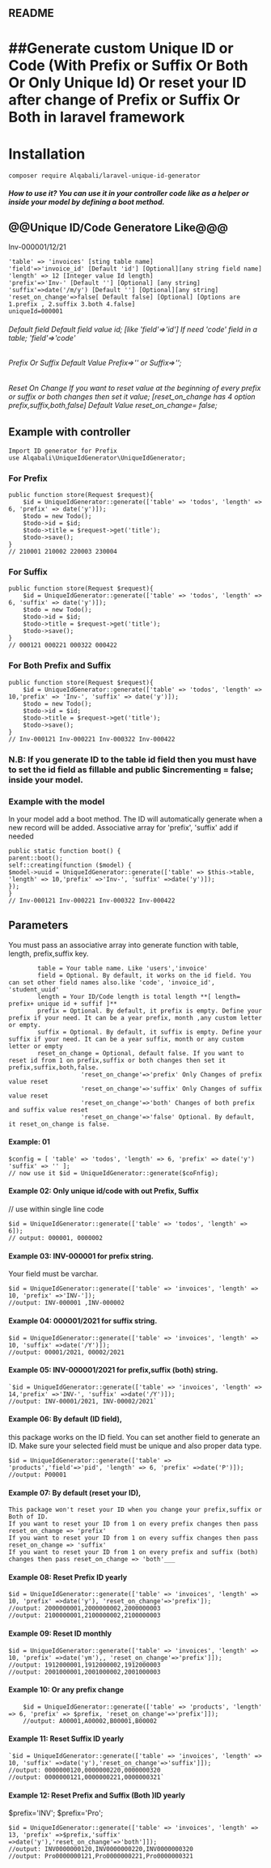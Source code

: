 ## README


>>>
##Generate custom Unique ID or Code (With Prefix or Suffix Or Both Or Only Unique Id) Or reset your ID after change of Prefix or Suffix Or Both  in laravel framework
=======


# Installation

    composer require Alqabali/laravel-unique-id-generator

##### How to use it? You can use it in your controller code like as a helper or inside your model by defining a boot method.

## @@Unique ID/Code Generatore Like@@@

Inv-000001/12/21

    'table' => 'invoices' [sting table name]
    'field'=>'invoice_id' [Default 'id'] [Optional][any string field name]
    'length' => 12 [Integer value Id length]
    'prefix'=>'Inv-' [Default ''] [Optional] [any string]
    'suffix'=>date('/m/y') [Default ''] [Optional][any string]
    'reset_on_change'=>false[ Default false] [Optional] [Options are 1.prefix , 2.suffix 3.both 4.false]
    uniqueId=000001


###### Default field Default field value id; [like 'field'=>'id'] If need 'code' field in a table; 'field'=>'code'
###### Prefix Or Suffix Default Value Prefix=>'' or Suffix=>'';
###### Reset On Change If you want to reset value at the beginning of every prefix or suffix or both changes then set it value; [reset_on_change has 4 option prefix,suffix,both,false] Default Value reset_on_change= false;

## Example with controller

    Import ID generator for Prefix
    use Alqabali\UniqueIdGenerator\UniqueIdGenerator;

### For Prefix

    public function store(Request $request){
        $id = UniqueIdGenerator::generate(['table' => 'todos', 'length' => 6, 'prefix' => date('y')]);
        $todo = new Todo();
        $todo->id = $id;
        $todo->title = $request->get('title');
        $todo->save();
    }
    // 210001 210002 220003 230004

### For Suffix

    public function store(Request $request){
        $id = UniqueIdGenerator::generate(['table' => 'todos', 'length' => 6, 'suffix' => date('y')]);
        $todo = new Todo();
        $todo->id = $id;
        $todo->title = $request->get('title');
        $todo->save();
    }
    // 000121 000221 000322 000422

### For Both Prefix and Suffix

    public function store(Request $request){
        $id = UniqueIdGenerator::generate(['table' => 'todos', 'length' => 10,'prefix' => 'Inv-', 'suffix' => date('y')]);
        $todo = new Todo();
        $todo->id = $id;
        $todo->title = $request->get('title');
        $todo->save();
    }
    // Inv-000121 Inv-000221 Inv-000322 Inv-000422



### N.B: If you generate ID to the table id field then you must have to set the id field as fillable and public $incrementing = false; inside your model.

### Example with the model

In your model add a boot method. The ID will automatically generate when a new record will be added.
Associative array for 'prefix', 'suffix' add if needed

    public static function boot() {
    parent::boot();
    self::creating(function ($model) {
    $model->uuid = UniqueIdGenerator::generate(['table' => $this->table, 'length' => 10,'prefix' =>'Inv-', 'suffix' =>date('y')]);
    });
    }
    // Inv-000121 Inv-000221 Inv-000322 Inv-000422

## Parameters
You must pass an associative array into generate function with table, length, prefix,suffix key.

            table = Your table name. Like 'users','invoice'
            field = Optional. By default, it works on the id field. You can set other field names also.like 'code', 'invoice_id', 'student_uuid'
            length = Your ID/Code length is total length **[ length= prefix+ unique id + suffif ]**
            prefix = Optional. By default, it prefix is empty. Define your prefix if your need. It can be a year prefix, month ,any custom letter or empty.
            suffix = Optional. By default, it suffix is empty. Define your suffix if your need. It can be a year suffix, month or any custom letter or empty
            reset_on_change = Optional, default false. If you want to reset id from 1 on prefix,suffix or both changes then set it prefix,suffix,both,false.
                        'reset_on_change'=>'prefix' Only Changes of prefix value reset
                        'reset_on_change'=>'suffix' Only Changes of suffix value reset
                        'reset_on_change'=>'both' Changes of both prefix and suffix value reset
                        'reset_on_change'=>'false' Optional. By default, it reset_on_change is false.


#### Example: 01

    $config = [ 'table' => 'todos', 'length' => 6, 'prefix' => date('y') 'suffix' => '' ];
    // now use it $id = UniqueIdGenerator::generate($coFnfig);


#### Example 02: Only unique id/code with out Prefix, Suffix
// use within single line code

    $id = UniqueIdGenerator::generate(['table' => 'todos', 'length' => 6]);
    // output: 000001, 0000002

#### Example 03: INV-000001 for prefix string.
 Your field must be varchar.

    $id = UniqueIdGenerator::generate(['table' => 'invoices', 'length' => 10, 'prefix' =>'INV-']);
    //output: INV-000001 ,INV-000002

#### Example 04: 000001/2021 for suffix string.

    $id = UniqueIdGenerator::generate(['table' => 'invoices', 'length' => 10, 'suffix' =>date('/Y')]);
    //output: 00001/2021, 00002/2021

#### Example 05: INV-000001/2021 for prefix,suffix (both) string.

    `$id = UniqueIdGenerator::generate(['table' => 'invoices', 'length' => 14,'prefix' =>'INV-', 'suffix' =>date('/Y')]);
    //output: INV-00001/2021, INV-00002/2021`

#### Example 06: By default (ID field),
 this package works on the ID field. You can set another field to generate an ID. Make sure your selected field must be unique and also proper data type.

    $id = UniqueIdGenerator::generate(['table' => 'products','field'=>'pid', 'length' => 6, 'prefix' =>date('P')]);
    //output: P00001

#### Example 07: By default (reset your ID),
    This package won't reset your ID when you change your prefix,suffix or Both of ID.
    If you want to reset your ID from 1 on every prefix changes then pass reset_on_change => 'prefix'
    If you want to reset your ID from 1 on every suffix changes then pass reset_on_change => 'suffix'
    If you want to reset your ID from 1 on every prefix and suffix (both) changes then pass reset_on_change => 'both'___

#### Example 08: Reset Prefix ID yearly

    $id = UniqueIdGenerator::generate(['table' => 'invoices', 'length' => 10, 'prefix' =>date('y'), 'reset_on_change'=>'prefix']);
    //output: 2000000001,2000000002,2000000003
    //output: 2100000001,2100000002,2100000003

#### Example 09: Reset ID monthly

    $id = UniqueIdGenerator::generate(['table' => 'invoices', 'length' => 10, 'prefix' =>date('ym'),, 'reset_on_change'=>'prefix']]);
    //output: 1912000001,1912000002,1912000003
    //output: 2001000001,2001000002,2001000003

#### Example 10: Or any prefix change

        $id = UniqueIdGenerator::generate(['table' => 'products', 'length' => 6, 'prefix' => $prefix, 'reset_on_change'=>'prefix']]);
        //output: A00001,A00002,B00001,B00002

#### Example 11: Reset Suffix ID yearly

    `$id = UniqueIdGenerator::generate(['table' => 'invoices', 'length' => 10, 'suffix' =>date('y'),'reset_on_change'=>'suffix']]);
    //output: 0000000120,0000000220,0000000320
    //output: 0000000121,0000000221,0000000321`



#### Example 12: Reset Prefix and Suffix (Both )ID yearly

$prefix='INV'; $prefix='Pro';

    $id = UniqueIdGenerator::generate(['table' => 'invoices', 'length' => 13, 'prefix' =>$prefix,'suffix' =>date('y'),'reset_on_change'=>'both']]);
    //output: INV0000000120,INV0000000220,INV0000000320
    //output: Pro0000000121,Pro0000000221,Pro0000000321
